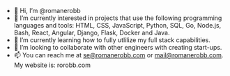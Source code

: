 - 👋 Hi, I’m @romanerobb
- 👀 I’m currently interested in projects that use the following programming languages and tools: HTML, CSS, JavaScript, Python, SQL, Go, Node.js, Bash, React, Angular, Django, Flask, Docker and Java.
- 🌱 I’m currently learning how to fully utlilize my full stack capabilities.
- 💞️ I’m looking to collaborate with other engineers with creating start-ups.
- 📫 You can reach me at se@romanerobb.com or mail@romanerobb.com. My website is: rorobb.com
